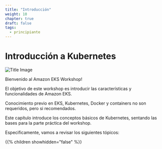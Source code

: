 ```yaml
---
title: "Introducción"
weight: 10
chapter: true
draft: false
tags:
  - principiante
---
```


# Introducción a Kubernetes


![Title Image](/images/introduction/eks-product-page.png)

Bienvenido al Amazon EKS Workshop!

El objetivo de este workshop es introducir las características y funcionalidades de Amazon EKS.

Conocimiento previo en EKS, Kubernetes, Docker y containers no son requeridos, pero si recomendados.

Este capítulo introduce los conceptos básicos de Kubernetes, sentando las bases para la parte práctica del workshop.

Especificamente, vamos a revisar los siguientes tópicos:

{{% children showhidden="false" %}}
